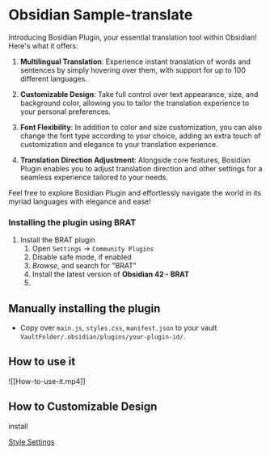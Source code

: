 # Obsidian Sample-translate

Introducing Bosidian Plugin, your essential translation tool within Obsidian! Here's what it offers:

1. **Multilingual Translation**: Experience instant translation of words and sentences by simply hovering over them, with support for up to 100 different languages.

2. **Customizable Design**: Take full control over text appearance, size, and background color, allowing you to tailor the translation experience to your personal preferences.

3. **Font Flexibility**: In addition to color and size customization, you can also change the font type according to your choice, adding an extra touch of customization and elegance to your translation experience.

4. **Translation Direction Adjustment**: Alongside core features, Bosidian Plugin enables you to adjust translation direction and other settings for a seamless experience tailored to your needs.

Feel free to explore Bosidian Plugin and effortlessly navigate the world in its myriad languages with elegance and ease!


### Installing the plugin using BRAT

1. Install the BRAT plugin
    1. Open `Settings` -> `Community Plugins`
    2. Disable safe mode, if enabled
    3. *Browse*, and search for "BRAT" 
    4. Install the latest version of **Obsidian 42 - BRAT**
    5. 


## Manually installing the plugin

- Copy over `main.js`, `styles.css`, `manifest.json` to your vault `VaultFolder/.obsidian/plugins/your-plugin-id/`.

## How to use it

![[How-to-use-it.mp4]]

## How to Customizable Design

install 

[Style Settings](https://github.com/mgmeyers/obsidian-style-settings#obsidian-style-settings-plugin)




<!-- 
## Funding URL

You can include funding URLs where people who use your plugin can financially support it.

The simple way is to set the `fundingUrl` field to your link in your `manifest.json` file:

```json
{
    "fundingUrl": "https://buymeacoffee.com"
}
```

If you have multiple URLs, you can also do:

```json
{
    "fundingUrl": {
        // "Buy Me a Coffee": "https://buymeacoffee.com",
        // "GitHub Sponsor": "https://github.com/sponsors",
        // "Patreon": "https://www.patreon.com/"
    }
}
```

## API Documentation

See https://github.com/obsidianmd/obsidian-api -->

